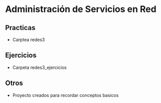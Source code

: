 # Administración de Servicios en Red

## Practicas
- Carptea redes3

## Ejercicios
- Carpeta redes3_ejercicios

## Otros
- Proyecto creados para recordar conceptos basicos
